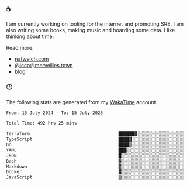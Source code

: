 ### ☕

I am currently working on tooling for the internet and promoting SRE. I am also writing some books, making music and hoarding some data. I like thinking about time.

Read more:

 - [natwelch.com](https://natwelch.com)
 - [@icco@merveilles.town](https://merveilles.town/@icco)
 - [blog](https://writing.natwelch.com)

### 🕒

The following stats are generated from my [WakaTime](https://wakatime.com/@icco) account.

<!--START_SECTION:waka-->

```txt
From: 15 July 2024 - To: 15 July 2025

Total Time: 492 hrs 25 mins

Terraform                                  ██████▓░░░░░░░░░░░░░░░░░░   26.37 %
TypeScript                                 ████▓░░░░░░░░░░░░░░░░░░░░   18.16 %
Go                                         ████▒░░░░░░░░░░░░░░░░░░░░   17.61 %
YAML                                       ███░░░░░░░░░░░░░░░░░░░░░░   11.47 %
JSON                                       █░░░░░░░░░░░░░░░░░░░░░░░░   04.07 %
Bash                                       ▓░░░░░░░░░░░░░░░░░░░░░░░░   03.19 %
Markdown                                   ▓░░░░░░░░░░░░░░░░░░░░░░░░   02.90 %
Docker                                     ▓░░░░░░░░░░░░░░░░░░░░░░░░   02.43 %
JavaScript                                 ▒░░░░░░░░░░░░░░░░░░░░░░░░   01.75 %
```

<!--END_SECTION:waka-->

